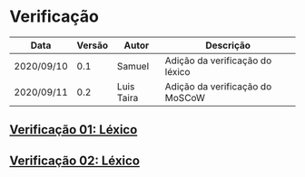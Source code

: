 # Verificação

| Data |Versão| Autor | Descrição |
| ---- | ---- | ----- | --------- |
| 2020/09/10 | 0.1 | Samuel | Adição da verificação do léxico |
| 2020/09/11 | 0.2 | Luis Taira | Adição da verificação do MoSCoW |

## [Verificação 01: Léxico](02-requisitos/analise/verificacao/lexico)

## [Verificação 02: Léxico](02-requisitos/analise/verificacao/moscow)
